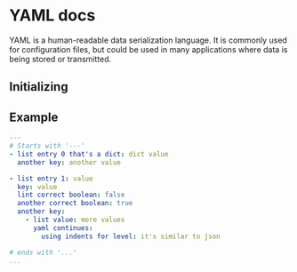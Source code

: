 # YAML docs

YAML is a human-readable data serialization language. It is commonly used for configuration files, but could be used in many applications where data is being stored or transmitted.

## Initializing

## Example

```YAML
---
# Starts with '---'
- list entry 0 that's a dict: dict value
  another key: another value

- list entry 1: value
  key: value
  lint correct boolean: false
  another correct boolean: true
  another key:
    - list value: more values
      yaml continues:
        using indents for level: it's similar to json

# ends with '...'
...
```
